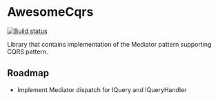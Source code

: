 # AwesomeCqrs
[![Build status](https://ci.appveyor.com/api/projects/status/bv3q87saxcpi769d?svg=true)](https://ci.appveyor.com/project/luisdeol/awesomecqrs)

Library that contains implementation of the Mediator pattern supporting CQRS pattern.

## Roadmap
- Implement Mediator dispatch for IQuery and IQueryHandler<T>
